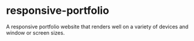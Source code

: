 # responsive-portfolio
A responsive portfolio website that renders well on a variety of devices and window or screen sizes.
